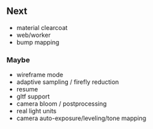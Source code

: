 ## Next

- material clearcoat
- web/worker
- bump mapping

### Maybe

- wireframe mode
- adaptive sampling / firefly reduction
- resume
- gltf support
- camera bloom / postprocessing
- real light units
- camera auto-exposure/leveling/tone mapping
